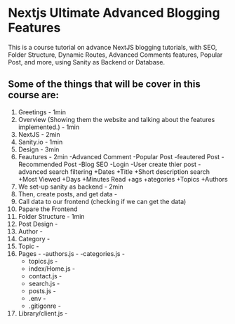 # Nextjs Ultimate Advanced Blogging Features
This is a course tutorial on advance NextJS blogging tutorials, with SEO, Folder Structure, Dynamic Routes, Advanced Comments features, Popular Post, and more, using Sanity as Backend or Database.

## Some of the things that will be cover in this course are:

1. Greetings - 1min
2. Overview (Showing them the website and talking about the features implemented.) - 1min
3. NextJS - 2min
4. Sanity.io - 1min
5. Design - 3min
6. Feautures - 2min
   -Advanced Comment
   -Popular Post
   -feautered Post
   -Recommended Post
   -Blog SEO
   -Login
   -User create thier post
   -advanced search filtering
        +Dates
        +Title
        +Short description search
        +Most Viewed
        +Days
        +Minutes Read
        +ags
        +ategories
        +Topics
        +Authors
7. We set-up sanity as backend - 2min
8. Then, create posts, and get data - 
7. Call data to our frontend (checking if we can get the data)
9. Papare the Frontend
10. Folder Structure - 1min
11. Post Design - 
12. Author  - 
13. Category - 
14. Topic - 
14. Pages - 
    -authors.js - 
    -categories.js - 
    - topics.js - 
    - index/Home.js - 
    - contact.js - 
    - search.js - 
    - posts.js - 
    - .env - 
    - .gitigonre - 
15. Library/client.js - 

